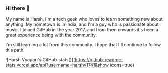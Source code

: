 ### Hi there 👋

My name is Harsh. I'm a tech geek who loves to learn something new about anything. My hometown is in India, and I'm a guy who is passionate about music. I joined GitHub in the year 2017, and from then onwards it's been a great experience being with the community.

I'm still learning a lot from this community. I hope that I'll continue to follow this path.


![Harsh Vyapari's GitHub stats()](https://github-readme-stats.vercel.app/api?username=harshv1741&show icons=true)

<!--
**harshv1741/harshv1741** is a ✨ _special_ ✨ repository because its `README.md` (this file) appears on your GitHub profile.

Here are some ideas to get you started:

- 🔭 I’m currently working on ...
- 🌱 I’m currently learning ...
- 👯 I’m looking to collaborate on ...
- 🤔 I’m looking for help with ...
- 💬 Ask me about ...
- 📫 How to reach me: ...
- 😄 Pronouns: ...
- ⚡ Fun fact: ...
-->
